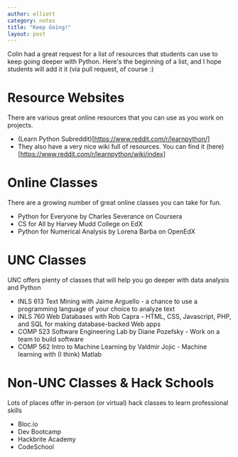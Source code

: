 ```yaml
---
author: elliott
category: notes
title: "Keep Going!"
layout: post
---
```


Colin had a great request for a list of resources that students can use to keep going deeper with Python.  Here's the beginning of a list, and I hope students will add it it (via pull request, of course :)

# Resource Websites

There are various great online resources that you can use as you work on projects.

* (Learn Python Subreddit)[https://www.reddit.com/r/learnpython/]
* They also have a very nice wiki full of resources. You can find it (here)[https://www.reddit.com/r/learnpython/wiki/index]

# Online Classes

There are a growing number of great online classes you can take for fun.

* Python for Everyone by Charles Severance on Coursera
* CS for All by Harvey Mudd College on EdX
* Python for Numerical Analysis by Lorena Barba on OpenEdX

# UNC Classes

UNC offers plenty of classes that will help you go deeper with data analysis and Python

* INLS 613 Text Mining with Jaime Arguello - a chance to use a programming language of your choice to analyze text
* INLS 760 Web Databases with Rob Capra - HTML, CSS, Javascript, PHP, and SQL for making database-backed Web apps
* COMP 523 Software Engineering Lab by Diane Pozefsky - Work on a team to build software
* COMP 562 Intro to Machine Learning by Valdmir Jojic - Machine learning with (I think) Matlab

# Non-UNC Classes & Hack Schools

Lots of places offer in-person (or virtual) hack classes to learn professional skills

* Bloc.io
* Dev Bootcamp
* Hackbrite Academy
* CodeSchool
